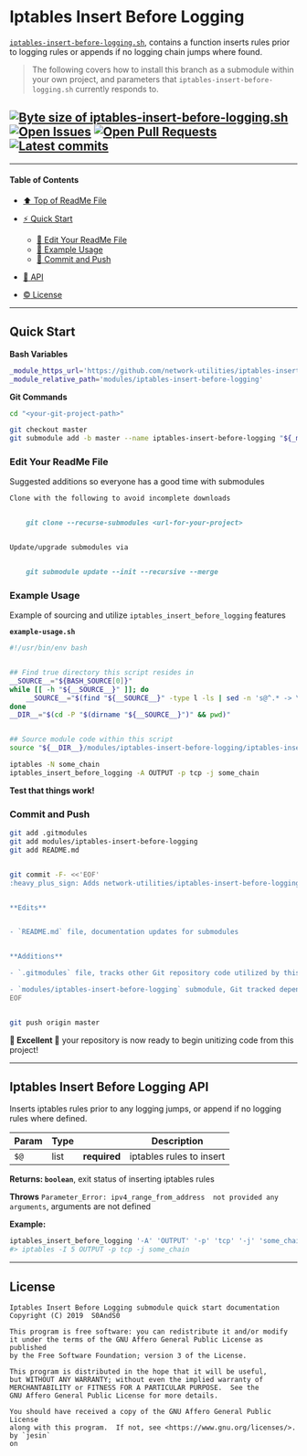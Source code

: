 # Iptables Insert Before Logging
[heading__title]:
  #iptables-insert-before-logging
  "&#x2B06; Top of this page"


[`iptables-insert-before-logging.sh`][iptables_insert_before_logging__master__source_code], contains a function inserts rules prior to logging rules or appends if no logging chain jumps where found.


> The following covers how to install this branch as a submodule within your own project, and parameters that `iptables-insert-before-logging.sh` currently responds to.


## [![Byte size of iptables-insert-before-logging.sh][badge__master__iptables_insert_before_logging__source_code]][iptables_insert_before_logging__master__source_code] [![Open Issues][badge__issues__iptables_insert_before_logging]][issues__iptables_insert_before_logging] [![Open Pull Requests][badge__pull_requests__iptables_insert_before_logging]][pull_requests__iptables_insert_before_logging] [![Latest commits][badge__commits__iptables_insert_before_logging__master]][commits__iptables_insert_before_logging__master]



------


#### Table of Contents


- [&#x2B06; Top of ReadMe File][heading__title]

- [:zap: Quick Start][heading__quick_start]

  - [:memo: Edit Your ReadMe File][heading__edit_your_readme_file]
  - [:shell: Example Usage][heading__example_usage]
  - [:floppy_disk: Commit and Push][heading__commit_and_push]

- [:scroll: API][heading__api]

- [:copyright: License][heading__license]


------



## Quick Start
[heading__quick_start]:
  #quick-start
  "&#9889; ...well as quick as it may get with things like this"


**Bash Variables**


```Bash
_module_https_url='https://github.com/network-utilities/iptables-insert-before-logging.git'
_module_relative_path='modules/iptables-insert-before-logging'
```


**Git Commands**


```Bash
cd "<your-git-project-path>"

git checkout master
git submodule add -b master --name iptables-insert-before-logging "${_module_https_url}" "${_module_relative_path}"
```


### Edit Your ReadMe File
[heading__edit_your_readme_file]:
  #edit-your-readme-file
  "&#x1F4DD; Suggested additions so everyone has a good time with submodules"


Suggested additions so everyone has a good time with submodules


```MarkDown
Clone with the following to avoid incomplete downloads


    git clone --recurse-submodules <url-for-your-project>


Update/upgrade submodules via


    git submodule update --init --recursive --merge
```


### Example Usage
[heading__example_usage]:
  #example-usage
  "&#x1F41A; Example of sourcing and utilize `iptables_insert_before_logging` features"


Example of sourcing and utilize `iptables_insert_before_logging` features


**`example-usage.sh`**


```Bash
#!/usr/bin/env bash


## Find true directory this script resides in
__SOURCE__="${BASH_SOURCE[0]}"
while [[ -h "${__SOURCE__}" ]]; do
    __SOURCE__="$(find "${__SOURCE__}" -type l -ls | sed -n 's@^.* -> \(.*\)@\1@p')"
done
__DIR__="$(cd -P "$(dirname "${__SOURCE__}")" && pwd)"


## Source module code within this script
source "${__DIR__}/modules/iptables-insert-before-logging/iptables-insert-before-logging.sh"

iptables -N some_chain
iptables_insert_before_logging -A OUTPUT -p tcp -j some_chain
```


**Test that things work!**


### Commit and Push
[heading__commit_and_push]:
  #commit-and-push
  "&#x1F4BE; And congratulate yourself on not having to write something similar!"



```Bash
git add .gitmodules
git add modules/iptables-insert-before-logging
git add README.md


git commit -F- <<'EOF'
:heavy_plus_sign: Adds network-utilities/iptables-insert-before-logging#1 submodule


**Edits**


- `README.md` file, documentation updates for submodules


**Additions**

- `.gitmodules` file, tracks other Git repository code utilized by this project

- `modules/iptables-insert-before-logging` submodule, Git tracked dependency
EOF


git push origin master
```


**:tada: Excellent :tada:** your repository is now ready to begin unitizing code from this project!


___


## Iptables Insert Before Logging API
[heading__api]:
  #iptables-insert-before-logging-api
  "&#x1F4DC; The arguments that `iptables_insert_before_logging` understands"


Inserts iptables rules prior to any logging jumps, or append if no logging rules where defined.


| Param | Type |  | Description |
|---|---|---|---|
| `$@` | list | **required** | iptables rules to insert |


**Returns: `boolean`**, exit status of inserting iptables rules


**Throws** `Parameter_Error: ipv4_range_from_address  not provided any arguments`, arguments are not defined


**Example:**

```Bash
iptables_insert_before_logging '-A' 'OUTPUT' '-p' 'tcp' '-j' 'some_chain'
#> iptables -I 5 OUTPUT -p tcp -j some_chain
```


___


## License
[heading__license]:
  #license
  "&#x00A9; Legal bits of Open Source software"


```
Iptables Insert Before Logging submodule quick start documentation
Copyright (C) 2019  S0AndS0

This program is free software: you can redistribute it and/or modify
it under the terms of the GNU Affero General Public License as published
by the Free Software Foundation; version 3 of the License.

This program is distributed in the hope that it will be useful,
but WITHOUT ANY WARRANTY; without even the implied warranty of
MERCHANTABILITY or FITNESS FOR A PARTICULAR PURPOSE.  See the
GNU Affero General Public License for more details.

You should have received a copy of the GNU Affero General Public License
along with this program.  If not, see <https://www.gnu.org/licenses/>.
by `jesin`
on
```



[badge__travis_ci__iptables_insert_before_logging]:
  https://img.shields.io/travis/network-utilities/iptables-insert-before-logging/example.svg

[travis_ci__iptables_insert_before_logging]:
  https://travis-ci.com/network-utilities/iptables-insert-before-logging
  "&#x1F6E0; Automated tests and build logs"


[badge__commits__iptables_insert_before_logging__master]:
  https://img.shields.io/github/last-commit/network-utilities/iptables-insert-before-logging/master.svg

[commits__iptables_insert_before_logging__master]:
  https://github.com/network-utilities/iptables-insert-before-logging/commits/master
  "&#x1F4DD; History of changes on this branch"


[iptables_insert_before_logging__community]:
  https://github.com/network-utilities/iptables-insert-before-logging/community
  "&#x1F331; Dedicated to functioning code"


[iptables_insert_before_logging__example_branch]:
  https://github.com/network-utilities/iptables-insert-before-logging/tree/example
  "If it lurches, it lives"


[badge__issues__iptables_insert_before_logging]:
  https://img.shields.io/github/issues/network-utilities/iptables-insert-before-logging.svg

[issues__iptables_insert_before_logging]:
  https://github.com/network-utilities/iptables-insert-before-logging/issues
  "&#x2622; Search for and _bump_ existing issues or open new issues for project maintainer to address."


[badge__pull_requests__iptables_insert_before_logging]:
  https://img.shields.io/github/issues-pr/network-utilities/iptables-insert-before-logging.svg

[pull_requests__iptables_insert_before_logging]:
  https://github.com/network-utilities/iptables-insert-before-logging/pulls
  "&#x1F3D7; Pull Request friendly, though please check the Community guidelines"


[badge__master__iptables_insert_before_logging__source_code]:
  https://img.shields.io/github/size/network-utilities/iptables-insert-before-logging/iptables-insert-before-logging.sh.svg?label=iptables-insert-before-logging.sh

[iptables_insert_before_logging__master__source_code]:
  https://github.com/network-utilities/iptables-insert-before-logging/blob/master/iptables-insert-before-logging.sh
  "&#x2328; Project source code!"
